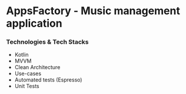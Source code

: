 # AppsFactory - Music management application

### Technologies & Tech Stacks

- Kotlin
- MVVM
- Clean Architecture
- Use-cases
- Automated tests (Espresso)
- Unit Tests
